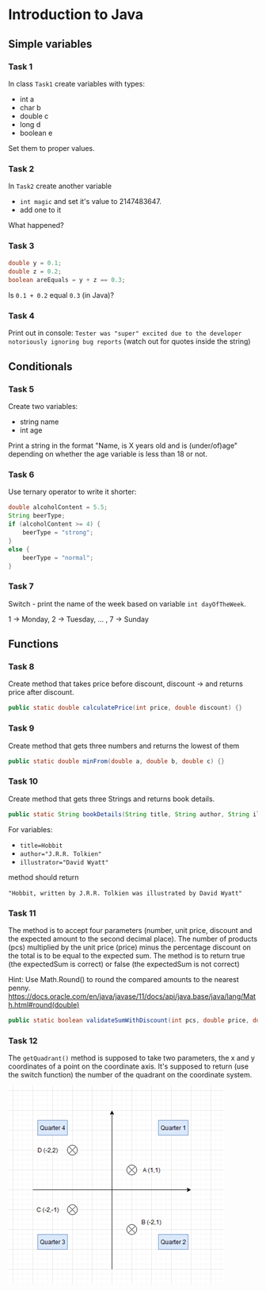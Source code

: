 # Introduction to Java

## Simple variables

### Task 1

In class `Task1` create variables with types:
- int a 
- char b 
- double c
- long d
- boolean e

Set them to proper values.


### Task 2
In `Task2` create another variable 
- `int magic` and set it's value to 2147483647.
- add one to it 

What happened?

### Task 3
```java
double y = 0.1;
double z = 0.2;
boolean areEquals = y + z == 0.3;
```
 
Is `0.1 + 0.2` equal `0.3` (in Java)?

### Task 4
Print out in console:
`Tester was "super" excited due to the developer notoriously ignoring bug reports`
(watch out for quotes inside the string)

## Conditionals 
### Task 5
Create two variables:
- string name
- int age

Print a string in the format "Name, is X years old and is (under/of)age" depending on whether the age variable is less than 18 or not.

### Task 6
Use ternary operator to write it shorter:

```java
double alcoholContent = 5.5;
String beerType;
if (alcoholContent >= 4) {
    beerType = "strong";
}
else {
    beerType = "normal";
}
```

### Task 7
Switch - print the name of the week based on variable `int dayOfTheWeek`.

1 -> Monday, 2 -> Tuesday, ... , 7 -> Sunday


## Functions
### Task 8
Create method that takes price before discount, discount -> and returns price after discount.
```java
public static double calculatePrice(int price, double discount) {}
```

### Task 9
Create method that gets three numbers and returns the lowest of them
```java
public static double minFrom(double a, double b, double c) {}
```

### Task 10
Create method that gets three Strings and returns book details.
```java
public static String bookDetails(String title, String author, String illustrator) {}
```

For variables:
- `title=Hobbit`
- `author="J.R.R. Tolkien"` 
- `illustrator="David Wyatt"` 
 
method should return

`"Hobbit, written by J.R.R. Tolkien was illustrated by David Wyatt"`

### Task 11
The method is to accept four parameters (number, unit price, discount and the expected amount to the second decimal place). 
The number of products (pcs) multiplied by the unit price (price) minus the percentage discount on the total is to be equal
to the expected sum. The method is to return true (the expectedSum is correct) or false (the expectedSum is not correct)

Hint: Use Math.Round() to round the compared amounts to the nearest penny.
https://docs.oracle.com/en/java/javase/11/docs/api/java.base/java/lang/Math.html#round(double)
```java
public static boolean validateSumWithDiscount(int pcs, double price, double discount, double expectedSum)
```

### Task 12
The `getQuadrant()` method is supposed to take two parameters, the x and y coordinates of a point on the coordinate axis. 
It's supposed to return (use the switch function) the number of the quadrant on the coordinate system.

![Explanation for task 12](../../resources/images/quarters.png)